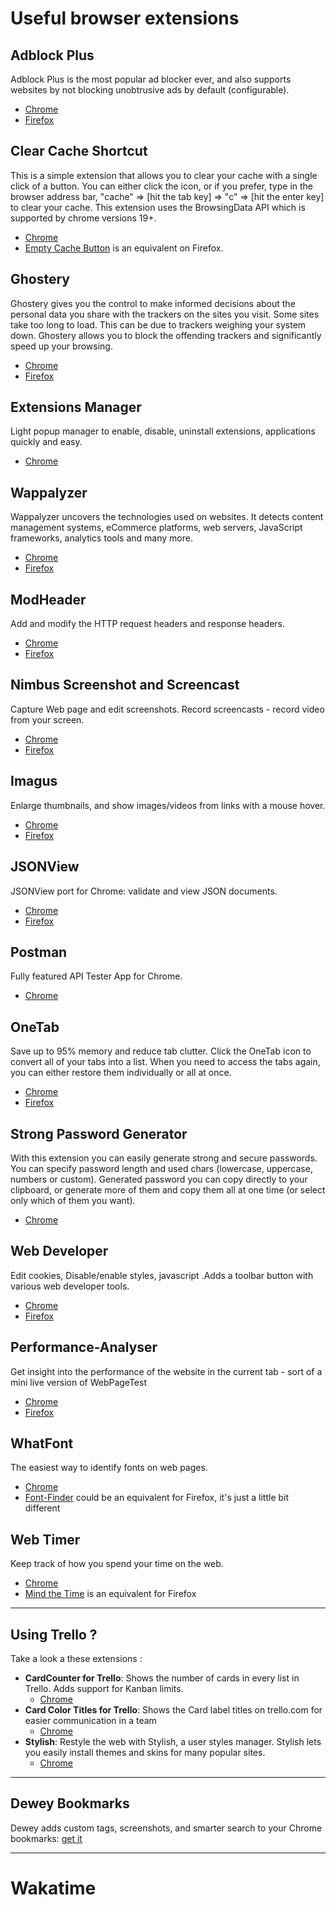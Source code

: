# Useful browser extensions

## Adblock Plus
Adblock Plus is the most popular ad blocker ever, and also supports websites by not blocking unobtrusive ads by default (configurable).
  - [Chrome](https://chrome.google.com/webstore/detail/adblock-plus/cfhdojbkjhnklbpkdaibdccddilifddb)
  - [Firefox](https://addons.mozilla.org/fr/firefox/addon/adblock-plus/)

## Clear Cache Shortcut
This is a simple extension that allows you to clear your cache with a single click of a button. You can either click the icon, or if you prefer, type in the browser address bar, "cache" => [hit the tab key] => "c" => [hit the enter key] to clear your cache. This extension uses the BrowsingData API which is supported by chrome versions 19+. 
  - [Chrome](https://chrome.google.com/webstore/detail/clear-cache-shortcut/jnajhcakejgchhbjlchkfmdidgjefleg)
  - [Empty Cache Button](https://addons.mozilla.org/fr/firefox/addon/empty-cache-button/) is an equivalent on Firefox.

## Ghostery
Ghostery gives you the control to make informed decisions about the personal data you share with the trackers on the sites you visit.
Some sites take too long to load. This can be due to trackers weighing your system down.  Ghostery allows you to block the offending trackers and significantly speed up your browsing.
  - [Chrome](https://chrome.google.com/webstore/detail/ghostery/mlomiejdfkolichcflejclcbmpeaniij)
  - [Firefox](https://addons.mozilla.org/fr/firefox/addon/ghostery/)

## Extensions Manager
Light popup manager to enable, disable, uninstall extensions, applications quickly and easy. 
  - [Chrome](https://chrome.google.com/webstore/detail/extensions-manager-aka-sw/lpleipinonnoibneeejgjnoeekmbopbc)

## Wappalyzer 
Wappalyzer uncovers the technologies used on websites. It detects content management systems, eCommerce platforms, web servers, JavaScript frameworks, analytics tools and many more.
  - [Chrome](https://chrome.google.com/webstore/detail/wappalyzer/gppongmhjkpfnbhagpmjfkannfbllamg?hl=fr)
  - [Firefox](https://addons.mozilla.org/fr/firefox/addon/wappalyzer/)

## ModHeader
Add and modify the HTTP request headers and response headers.
  - [Chrome](https://chrome.google.com/webstore/detail/modheader/idgpnmonknjnojddfkpgkljpfnnfcklj)
  - [Firefox](https://addons.mozilla.org/fr/firefox/addon/modify-headers/)

## Nimbus Screenshot and Screencast
Capture Web page and edit screenshots. Record screencasts - record video from your screen.
  - [Chrome](https://chrome.google.com/webstore/detail/nimbus-screenshot-and-scr/bpconcjcammlapcogcnnelfmaeghhagj)
  - [Firefox](https://addons.mozilla.org/fr/firefox/addon/nimbus-screenshot/)

## Imagus
Enlarge thumbnails, and show images/videos from links with a mouse hover.
  - [Chrome](https://chrome.google.com/webstore/detail/imagus/immpkjjlgappgfkkfieppnmlhakdmaab)
  - [Firefox](https://addons.mozilla.org/fr/firefox/addon/imagus/)

## JSONView
JSONView port for Chrome: validate and view JSON documents.
  - [Chrome](https://chrome.google.com/webstore/detail/jsonview/chklaanhfefbnpoihckbnefhakgolnmc)
  - [Firefox](https://addons.mozilla.org/fr/firefox/addon/jsonview/)

## Postman
Fully featured API Tester App for Chrome.
  - [Chrome](https://chrome.google.com/webstore/detail/postman/fhbjgbiflinjbdggehcddcbncdddomop)

## OneTab
Save up to 95% memory and reduce tab clutter. Click the OneTab icon to convert all of your tabs into a list. When you need to access the tabs again, you can either restore them individually or all at once.
  - [Chrome](https://chrome.google.com/webstore/detail/onetab/chphlpgkkbolifaimnlloiipkdnihall)
  - [Firefox](https://addons.mozilla.org/fr/firefox/addon/onetab/)

## Strong Password Generator
With this extension you can easily generate strong and secure passwords. You can specify password length and used chars (lowercase, uppercase, numbers or custom). Generated password you can copy directly to your clipboard, or generate more of them and copy them all at one time (or select only which of them you want).
  - [Chrome](https://chrome.google.com/webstore/detail/strong-password-generator/emehklffcaphknhhfhadkjhpfapcbpco)
  
## Web Developer
Edit cookies, Disable/enable styles, javascript .Adds a toolbar button with various web developer tools.
  - [Chrome](https://chrome.google.com/webstore/detail/web-developer/bfbameneiokkgbdmiekhjnmfkcnldhhm)
  - [Firefox](https://addons.mozilla.org/fr/firefox/addon/web-developer/)
  
## Performance-Analyser
Get insight into the performance of the website in the current tab - sort of a mini live version of WebPageTest
  - [Chrome](https://chrome.google.com/webstore/detail/performance-analyser/djgfmlohefpomchfabngccpbaflcahjf)
  - [Firefox](https://addons.mozilla.org/fr/firefox/addon/performance-analyser/)
  
## WhatFont
The easiest way to identify fonts on web pages.
  - [Chrome](https://chrome.google.com/webstore/detail/whatfont/jabopobgcpjmedljpbcaablpmlmfcogm)
  - [Font-Finder](https://addons.mozilla.org/fr/firefox/addon/font-finder/) could be an equivalent for Firefox, it's just a little bit different

## Web Timer
Keep track of how you spend your time on the web.
  - [Chrome](https://chrome.google.com/webstore/detail/web-timer/ggnjbdfgigejghknieofeahaknkjafim)
  - [Mind the Time](https://addons.mozilla.org/fr/firefox/addon/mind-the-time/) is an equivalent for Firefox
  
___

## Using Trello ?
Take a look a these extensions : 
  - **CardCounter for Trello**: Shows the number of cards in every list in Trello. Adds support for Kanban limits.
    - [Chrome](https://chrome.google.com/webstore/detail/cardcounter-for-trello/miejdnaildjcmahbhmfngfdoficmkdhi)
  - **Card Color Titles for Trello**: Shows the Card label titles on trello.com for easier communication in a team
    - [Chrome](https://chrome.google.com/webstore/detail/card-color-titles-for-tre/hpmobkglehhleflhaefmfajhbdnjmgim)
  - **Stylish**: Restyle the web with Stylish, a user styles manager. Stylish lets you easily install themes and skins for many popular sites.
    - [Chrome](https://chrome.google.com/webstore/detail/stylish/fjnbnpbmkenffdnngjfgmeleoegfcffe)

___

## Dewey Bookmarks
Dewey adds custom tags, screenshots, and smarter search to your Chrome bookmarks: [get it](https://chrome.google.com/webstore/detail/dewey-bookmarks/aahpfefkmihhdabllidnlipghcjgpkdm)

___

# Wakatime

